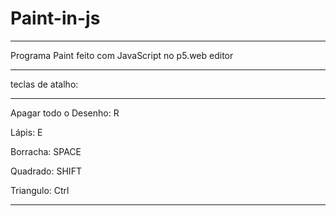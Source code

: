 # Paint-in-js
----------------------------------------------------

Programa Paint feito com JavaScript no p5.web editor

----------------------------------------------------

teclas de atalho:

----------------------------------------------------

Apagar todo o Desenho: R

Lápis: E

Borracha: SPACE

Quadrado: SHIFT

Triangulo: Ctrl

----------------------------------------------------
